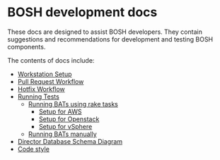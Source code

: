 # BOSH development docs

These docs are designed to assist BOSH developers. They contain suggestions and recommendations for development and testing BOSH components.

The contents of docs include:

* [Workstation Setup](workstation_setup.md)
* [Pull Request Workflow](pull_request_workflow.md)
* [Hotfix Workflow](hotfix_workflow.md)
* [Running Tests](running_tests.md)
	* [Running BATs using rake tasks](running_bats_using_rake_tasks.md)
		* [Setup for AWS](running_bats_rake_task_against_aws.md)
		* [Setup for Openstack](running_bats_rake_task_against_openstack.md)
		* [Setup for vSphere](running_bats_rake_task_against_vsphere.md)
	* [Running BATs manually](running_bats_manually.md)
* [Director Database Schema Diagram](director_schema/README.md)
* [Code style](code_style.md)

